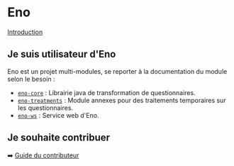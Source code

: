 # Eno

[Introduction](https://github.com/InseeFr/Eno/blob/v3-main/README.md)

## Je suis utilisateur d'Eno

Eno est un projet multi-modules, se reporter à la documentation du module selon le besoin :

- [`eno-core`](./eno-core/index.md) : Librairie java de transformation de questionnaires.
- [`eno-treatments`](./eno-treatments/index.md) : Module annexes pour des traitements temporaires sur les questionnaires.
- [`eno-ws`](./eno-ws/index.md) : Service web d'Eno.

## Je souhaite contribuer

:arrow_right: [Guide du contributeur](./CONTRIBUTING.md)
